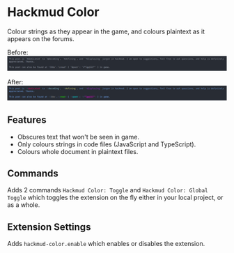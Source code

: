 # Hackmud Color
Colour strings as they appear in the game, and colours plaintext as it appears on the forums. 

Before:
![before](images/before.png)

After:
![after](images/after.png)

## Features
- Obscures text that won't be seen in game.
- Only colours strings in code files (JavaScript and TypeScript).
- Colours whole document in plaintext files.

## Commands
Adds 2 commands `Hackmud Color: Toggle` and `Hackmud Color: Global Toggle` which toggles the extension on the fly either in your local project, or as a whole.

## Extension Settings
Adds `hackmud-color.enable` which enables or disables the extension.
